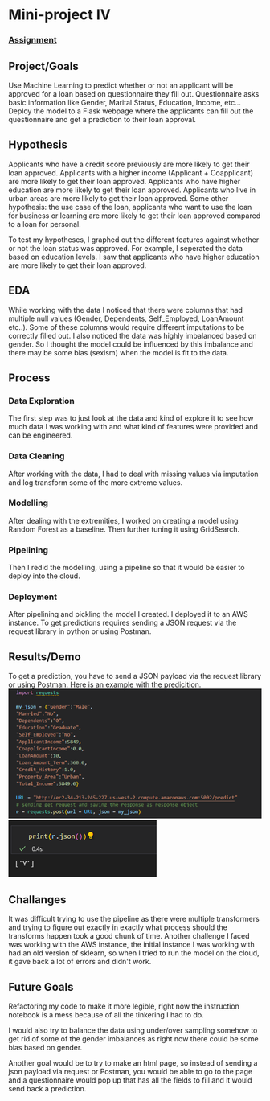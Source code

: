# Mini-project IV

### [Assignment](assignment.md)

## Project/Goals
Use Machine Learning to predict whether or not an applicant will be approved for a loan based on questionnaire they fill out.
Questionnaire asks basic information like Gender, Marital Status, Education, Income, etc...
Deploy the model to a Flask webpage where the applicants can fill out the questionnaire and get a prediction to their loan approval.

## Hypothesis
Applicants who have a credit score previously are more likely to get their loan approved.
Applicants with a higher income (Applicant + Coapplicant) are more likely to get their loan approved.
Applicants who have higher education are more likely to get their loan approved.
Applicants who live in urban areas are more likely to get their loan approved.
Some other hypothesis: the use case of the loan, applicants who want to use the loan for business or learning
are more likely to get their loan approved compared to a loan for personal.

To test my hypotheses, I graphed out the different features against whether or not the loan status was approved. For example, I seperated
the data based on education levels. I saw that applicants who have higher education are more likely to get their loan approved.

## EDA 
While working with the data I noticed that there were columns that had multiple null values (Gender, Dependents, Self_Employed, LoanAmount etc..). Some of these columns would require different imputations to be correctly filled out. I also noticed the data was highly imbalanced based on gender. So I thought the model could be influenced by this imbalance and there may be some bias (sexism) when the model is fit to the data.


## Process
### Data Exploration
The first step was to just look at the data and kind of explore it to see how much data I was working with and what kind of features were provided and can be engineered.
### Data Cleaning
After working with the data, I had to deal with missing values via imputation and log transform some of the more extreme values.
### Modelling
After dealing with the extremities, I worked on creating a model using Random Forest as a baseline. Then further tuning it using GridSearch.
### Pipelining
Then I redid the modelling, using a pipeline so that it would be easier to deploy into the cloud.
### Deployment
After pipelining and pickling the model I created. I deployed it to an AWS instance. To get predictions requires sending a JSON request via the request library in python or using Postman.

## Results/Demo
To get a prediction, you have to send a JSON payload via the request library or using Postman. Here is an example with the predicition.
![Screenshot](images/request_proj_4.PNG)
![Screenshot](images/predict_proj_4.PNG)

## Challanges 
It was difficult trying to use the pipeline as there were multiple transformers and trying to figure out exactly in exactly what process should the transforms happen took a good chunk of time.
Another challenge I faced was working with the AWS instance, the initial instance I was working with had an old version of sklearn, so when I tried to run the model on the cloud, it gave back a lot of errors and didn't work.

## Future Goals
Refactoring my code to make it more legible, right now the instruction notebook is a mess because of all the tinkering I had to do.

I would also try to balance the data using under/over sampling somehow to get rid of some of the gender imbalances as right now there could be some bias based on gender.

Another goal would be to try to make an html page, so instead of sending a json payload via request or Postman, you would be able to go to the page and a questionnaire would pop up that has all the fields to fill and it would send back a prediction.
